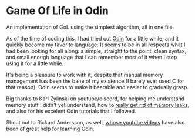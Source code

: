 # Game Of Life in Odin

An implementation of GoL using the simplest algorithm, all in one file.

As of the time of coding this, I had tried out [Odin](https://odin-lang.org) for a little while, and it quickly become my favorite language. It seems to be in all respects what I had been looking for all along: a simple, straight to the point, clean syntax, and small enough language that I can remember most of it when I stop using it for a little while.

It's being a pleasure to work with it, despite that manual memory management has been the bane of my existence (I barely ever used C for that reason). Odin seems to make it bearable and easier to gradually grasp.

Big thanks to Karl Zylinski on youtube/discord, for helping me understand memory stuff I didn't yet understand, how to [really get rid of memory leaks](https://www.youtube.com/watch?v=dg6qogN8kIE), and also for his excelent Odin tutorials that I followed.

Shout out to Rickard Andersson, as well, [whose youtube videos](https://www.youtube.com/watch?v=VLcTrUhSdlg) have also been of great help for learning Odin.

